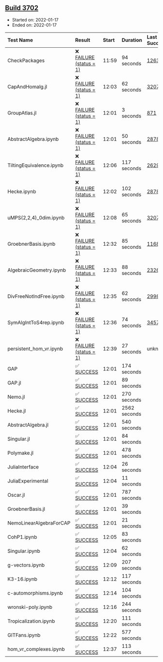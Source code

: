 ## [Build 3702](https://oscarci.mathematik.uni-kl.de/job/oscar-stable/3702/)

* Started on: 2022-01-17
* Ended on: 2022-01-17

| Test Name    | Result | Start | Duration | Last Success | First Failure |
|:-------------|:-------|:------|:---------|:-------------|:--------------|
| CheckPackages | ❌ [FAILURE (status = 1)](https://oscarci.mathematik.uni-kl.de/job/oscar-stable/3702/artifact/logs/build-3702/CheckPackages.log) | 11:59 | 94 seconds | [1263](https://oscarci.mathematik.uni-kl.de/job/oscar-stable/1263/) | [1264](https://oscarci.mathematik.uni-kl.de/job/oscar-stable/1264/) |
| CapAndHomalg.jl | ❌ [FAILURE (status = 1)](https://oscarci.mathematik.uni-kl.de/job/oscar-stable/3702/artifact/logs/build-3702/CapAndHomalg.jl.log) | 12:03 | 62 seconds | [3207](https://oscarci.mathematik.uni-kl.de/job/oscar-stable/3207/) | [3208](https://oscarci.mathematik.uni-kl.de/job/oscar-stable/3208/) |
| GroupAtlas.jl | ❌ [FAILURE (status = 1)](https://oscarci.mathematik.uni-kl.de/job/oscar-stable/3702/artifact/logs/build-3702/GroupAtlas.jl.log) | 12:01 | 3 seconds | [871](https://oscarci.mathematik.uni-kl.de/job/oscar-stable/871/) | [872](https://oscarci.mathematik.uni-kl.de/job/oscar-stable/872/) |
| AbstractAlgebra.ipynb | ❌ [FAILURE (status = 1)](https://oscarci.mathematik.uni-kl.de/job/oscar-stable/3702/artifact/logs/build-3702/AbstractAlgebra.ipynb.log) | 12:01 | 50 seconds | [2878](https://oscarci.mathematik.uni-kl.de/job/oscar-stable/2878/) | [2879](https://oscarci.mathematik.uni-kl.de/job/oscar-stable/2879/) |
| TiltingEquivalence.ipynb | ❌ [FAILURE (status = 1)](https://oscarci.mathematik.uni-kl.de/job/oscar-stable/3702/artifact/logs/build-3702/TiltingEquivalence.ipynb.log) | 12:06 | 117 seconds | [2629](https://oscarci.mathematik.uni-kl.de/job/oscar-stable/2629/) | [2630](https://oscarci.mathematik.uni-kl.de/job/oscar-stable/2630/) |
| Hecke.ipynb | ❌ [FAILURE (status = 1)](https://oscarci.mathematik.uni-kl.de/job/oscar-stable/3702/artifact/logs/build-3702/Hecke.ipynb.log) | 12:02 | 102 seconds | [2878](https://oscarci.mathematik.uni-kl.de/job/oscar-stable/2878/) | [2879](https://oscarci.mathematik.uni-kl.de/job/oscar-stable/2879/) |
| uMPS(2,2,4)_0dim.ipynb | ❌ [FAILURE (status = 1)](https://oscarci.mathematik.uni-kl.de/job/oscar-stable/3702/artifact/logs/build-3702/uMPS-2-2-4-_0dim.ipynb.log) | 12:08 | 65 seconds | [3207](https://oscarci.mathematik.uni-kl.de/job/oscar-stable/3207/) | [3208](https://oscarci.mathematik.uni-kl.de/job/oscar-stable/3208/) |
| GroebnerBasis.ipynb | ❌ [FAILURE (status = 1)](https://oscarci.mathematik.uni-kl.de/job/oscar-stable/3702/artifact/logs/build-3702/GroebnerBasis.ipynb.log) | 12:32 | 85 seconds | [1168](https://oscarci.mathematik.uni-kl.de/job/oscar-stable/1168/) | [1169](https://oscarci.mathematik.uni-kl.de/job/oscar-stable/1169/) |
| AlgebraicGeometry.ipynb | ❌ [FAILURE (status = 1)](https://oscarci.mathematik.uni-kl.de/job/oscar-stable/3702/artifact/logs/build-3702/AlgebraicGeometry.ipynb.log) | 12:33 | 88 seconds | [2326](https://oscarci.mathematik.uni-kl.de/job/oscar-stable/2326/) | [2327](https://oscarci.mathematik.uni-kl.de/job/oscar-stable/2327/) |
| DivFreeNotIndFree.ipynb | ❌ [FAILURE (status = 1)](https://oscarci.mathematik.uni-kl.de/job/oscar-stable/3702/artifact/logs/build-3702/DivFreeNotIndFree.ipynb.log) | 12:35 | 62 seconds | [2998](https://oscarci.mathematik.uni-kl.de/job/oscar-stable/2998/) | [2999](https://oscarci.mathematik.uni-kl.de/job/oscar-stable/2999/) |
| SymAlgIntToS4rep.ipynb | ❌ [FAILURE (status = 1)](https://oscarci.mathematik.uni-kl.de/job/oscar-stable/3702/artifact/logs/build-3702/SymAlgIntToS4rep.ipynb.log) | 12:36 | 74 seconds | [3457](https://oscarci.mathematik.uni-kl.de/job/oscar-stable/3457/) | [3458](https://oscarci.mathematik.uni-kl.de/job/oscar-stable/3458/) |
| persistent_hom_vr.ipynb | ❌ [FAILURE (status = 1)](https://oscarci.mathematik.uni-kl.de/job/oscar-stable/3702/artifact/logs/build-3702/persistent_hom_vr.ipynb.log) | 12:39 | 27 seconds | unknown | unknown |
| GAP | ✅ [SUCCESS](https://oscarci.mathematik.uni-kl.de/job/oscar-stable/3702/artifact/logs/build-3702/GAP.log) | 12:01 | 174 seconds |  |  |
| GAP.jl | ✅ [SUCCESS](https://oscarci.mathematik.uni-kl.de/job/oscar-stable/3702/artifact/logs/build-3702/GAP.jl.log) | 12:01 | 89 seconds |  |  |
| Nemo.jl | ✅ [SUCCESS](https://oscarci.mathematik.uni-kl.de/job/oscar-stable/3702/artifact/logs/build-3702/Nemo.jl.log) | 12:01 | 270 seconds |  |  |
| Hecke.jl | ✅ [SUCCESS](https://oscarci.mathematik.uni-kl.de/job/oscar-stable/3702/artifact/logs/build-3702/Hecke.jl.log) | 12:01 | 2562 seconds |  |  |
| AbstractAlgebra.jl | ✅ [SUCCESS](https://oscarci.mathematik.uni-kl.de/job/oscar-stable/3702/artifact/logs/build-3702/AbstractAlgebra.jl.log) | 12:01 | 540 seconds |  |  |
| Singular.jl | ✅ [SUCCESS](https://oscarci.mathematik.uni-kl.de/job/oscar-stable/3702/artifact/logs/build-3702/Singular.jl.log) | 12:01 | 84 seconds |  |  |
| Polymake.jl | ✅ [SUCCESS](https://oscarci.mathematik.uni-kl.de/job/oscar-stable/3702/artifact/logs/build-3702/Polymake.jl.log) | 12:01 | 478 seconds |  |  |
| JuliaInterface | ✅ [SUCCESS](https://oscarci.mathematik.uni-kl.de/job/oscar-stable/3702/artifact/logs/build-3702/JuliaInterface.log) | 12:04 | 26 seconds |  |  |
| JuliaExperimental | ✅ [SUCCESS](https://oscarci.mathematik.uni-kl.de/job/oscar-stable/3702/artifact/logs/build-3702/JuliaExperimental.log) | 12:04 | 11 seconds |  |  |
| Oscar.jl | ✅ [SUCCESS](https://oscarci.mathematik.uni-kl.de/job/oscar-stable/3702/artifact/logs/build-3702/Oscar.jl.log) | 12:01 | 787 seconds |  |  |
| GroebnerBasis.jl | ✅ [SUCCESS](https://oscarci.mathematik.uni-kl.de/job/oscar-stable/3702/artifact/logs/build-3702/GroebnerBasis.jl.log) | 12:01 | 39 seconds |  |  |
| NemoLinearAlgebraForCAP | ✅ [SUCCESS](https://oscarci.mathematik.uni-kl.de/job/oscar-stable/3702/artifact/logs/build-3702/NemoLinearAlgebraForCAP.log) | 12:01 | 21 seconds |  |  |
| CohP1.ipynb | ✅ [SUCCESS](https://oscarci.mathematik.uni-kl.de/job/oscar-stable/3702/artifact/logs/build-3702/CohP1.ipynb.log) | 12:05 | 83 seconds |  |  |
| Singular.ipynb | ✅ [SUCCESS](https://oscarci.mathematik.uni-kl.de/job/oscar-stable/3702/artifact/logs/build-3702/Singular.ipynb.log) | 12:04 | 62 seconds |  |  |
| g-vectors.ipynb | ✅ [SUCCESS](https://oscarci.mathematik.uni-kl.de/job/oscar-stable/3702/artifact/logs/build-3702/g-vectors.ipynb.log) | 12:09 | 207 seconds |  |  |
| K3-16.ipynb | ✅ [SUCCESS](https://oscarci.mathematik.uni-kl.de/job/oscar-stable/3702/artifact/logs/build-3702/K3-16.ipynb.log) | 12:12 | 117 seconds |  |  |
| c-automorphisms.ipynb | ✅ [SUCCESS](https://oscarci.mathematik.uni-kl.de/job/oscar-stable/3702/artifact/logs/build-3702/c-automorphisms.ipynb.log) | 12:14 | 104 seconds |  |  |
| wronski-poly.ipynb | ✅ [SUCCESS](https://oscarci.mathematik.uni-kl.de/job/oscar-stable/3702/artifact/logs/build-3702/wronski-poly.ipynb.log) | 12:16 | 244 seconds |  |  |
| Tropicalization.ipynb | ✅ [SUCCESS](https://oscarci.mathematik.uni-kl.de/job/oscar-stable/3702/artifact/logs/build-3702/Tropicalization.ipynb.log) | 12:20 | 111 seconds |  |  |
| GITFans.ipynb | ✅ [SUCCESS](https://oscarci.mathematik.uni-kl.de/job/oscar-stable/3702/artifact/logs/build-3702/GITFans.ipynb.log) | 12:22 | 577 seconds |  |  |
| hom_vr_complexes.ipynb | ✅ [SUCCESS](https://oscarci.mathematik.uni-kl.de/job/oscar-stable/3702/artifact/logs/build-3702/hom_vr_complexes.ipynb.log) | 12:37 | 113 seconds |  |  |
